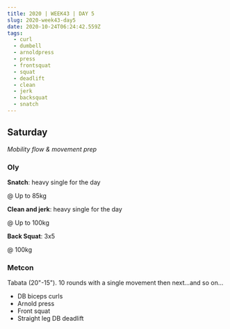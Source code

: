 ```yaml
---
title: 2020 | WEEK43 | DAY 5
slug: 2020-week43-day5
date: 2020-10-24T06:24:42.559Z
tags:
  - curl
  - dumbell
  - arnoldpress
  - press
  - frontsquat
  - squat
  - deadlift
  - clean
  - jerk
  - backsquat
  - snatch
---
```

## Saturday

*Mobility flow & movement prep*

### Oly

**Snatch**: heavy single for the day

@ Up to 85kg

**Clean and jerk**: heavy single for the day

@ Up to 100kg

**Back Squat**: 3x5

@ 100kg

### Metcon

Tabata (20"-15"). 10 rounds with a single movement then next...and so on...

* DB biceps curls
* Arnold press
* Front squat
* Straight leg DB deadlift
